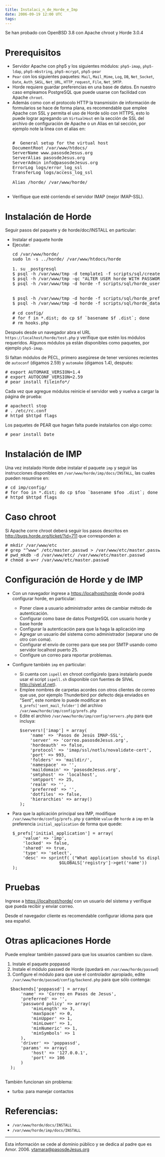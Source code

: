 ```yaml
---
title: Instalaci_n_de_Horde_e_Imp
date: 2006-09-19 12:00 UTC
tags:
---
```


Se han probado con OpenBSD 3.8 con Apache chroot y Horde 3.0.4

# Prerequisitos
* Servidor Apache con php5 y los siguientes módulos: `php5-imap`, `php5-ldap`,
  `php5-mbstring`, `php5-mcrypt`, `php5-pear`
* `Pear` con los siguientes paquetes: `Mail`, `Mail_Mime`, `Log`, `DB`,
  `Net_Socket`, `Date`, `Auth_SASL`, `Net_URL`, `HTTP_request`, `File`,
  `Net_SMTP`.
* Horde requiere guardar preferencias en una base de datos. En nuestro caso
  empleamos PostgreSQL que puede usarse con facilidad con Apache `chroot`.
* Además como con el protocolo HTTP la transmisión de información de
  formularios se hace de forma plana, es recomendable que emplee Apache con
  SSL y permita el uso de Horde sólo con HTTPS, esto lo puede lograr agregando
  un `VirtualHost` en la sección de SSL del archivo de configuración de
  Apache o un Alias en tal sección, por ejemplo note la linea con el alias en:
  <pre>
  <!VirtualHost _default_:443>
  #  General setup for the virtual host
  DocumentRoot /var/www/htdocs/
  ServerName www.pasosdeJesus.org
  ServerAlias pasosdeJesus.org
  ServerAdmin info@pasosdeJesus.org
  ErrorLog logs/error_log_ssl
  TransferLog logs/access_log_ssl

  Alias /horde/ /var/www/horde/
  </!VirtualHost>
  </pre>
* Verifique que esté corriendo el servidor IMAP (mejor IMAP-SSL).

# Instalación de Horde

Seguir pasos del paquete y de horde/doc/INSTALL en particular:

* Instalar el paquete horde
* Ejecutar:
  <pre>
  cd /var/www/horde/
  sudo ln -s ../horde/ /var/www/htdocs/horde

  1. su _postgresql
  $ psql -h /var/www/tmp -d template1 -f scripts/sql/create.pgsql.sql
  $ psql -h /var/www/tmp -qc "ALTER USER horde WITH PASSWORD 'Clave';" template1
  $ psql -h /var/www/tmp -d horde -f scripts/sql/horde_users.sql


  $ psql -h /var/www/tmp -d horde -f scripts/sql/horde_prefs.sql
  $ psql -h /var/www/tmp -d horde -f scripts/sql/horde_datatree.sql

  # cd config/
  # for f in *.dist; do cp $f `basename $f .dist`; done
  # rm hooks.php
  </pre>

Después desde un navegador abra el URL `https://localhost/horde/test.php`
y verifique que estén los módulos requeridos.  Algunos módulos ya están
disponibles como paquetes, por ejemplo `php5-imap`.

Si faltan módulos de PECL, primero asegúrese de tener versiones recientes de
`autoconf` (digamos 2.59) y `automake` (digamos 1.4), después:
<pre>
# export AUTOMAKE_VERSION=1.4
# export AUTOCONF_VERSION=2.59
# pear install fileinfo*/
</pre>

Cada vez que agregue módulos reinicie el servidor web y vuelva a cargar la página de prueba:
<pre>
# apachectl stop
# . /etc/rc.conf
# httpd $httpd_flags
</pre>

Los paquetes de PEAR que hagan falta puede instalarlos con algo como:
<pre>
# pear install Date
</pre>

# Instalación de IMP

Una vez instalado Horde debe instalar el paquete `imp`  y seguir las
instrucciones disponibles  en `/var/www/horde/imp/docs/INSTALL`, las
cuales pueden resumirse en:
<pre>
# cd imp/config/
# for foo in *.dist; do cp $foo `basename $foo .dist`; done
# httpd $httpd_flags
</pre>

# Caso chroot

Si Apache corre chroot deberá seguir los pasos descritos en
<http://bugs.horde.org/ticket/?id=711> que corresponden a:

<pre>
# mkdir /var/www/etc
# grep "^www" /etc/master.passwd > /var/www/etc/master.passwd
# pwd_mkdb -d /var/www/etc/ /var/www/etc/master.passwd
# chmod a-w+r /var/www/etc/master.passwd
</pre>

# Configuración de Horde y de IMP

* Con un navegador ingrese a <https://localhost/horde> donde podrá
configurar horde, en particular:
  * Poner clave a usuario administrador antes de cambiar método de autenticación.
  * Configurar como base de datos PostgreSQL con usuario horde y base horde
  * Configurar la autenticación para que la haga la aplicación imp
  * Agregar un usuario del sistema como administrador (separar uno de otro con coma).
  * Configurar el envío de correo para que sea por SMTP usando como servidor localhost puerto 25.
  * Configure un correo para reportar problemas.
* Configure también `imp` en particular:
  * Si cuenta con `ispell` en chroot configúrelo (para instalarlo puede usar
    el script `ispell.sh` disponible con fuentes de SIVeL
    <http://sivel.sf.net>).
  * Emplee nombres de carpetas acordes con otros clientes de correo que use,
    por ejemplo Thunderbird por defecto deja enviados en "Sent", este nombre
    lo puede modificar en `$_prefs['sent_mail_folder']` del archivo
    `/var/www/horde/imp/config/prefs.php`
  * Edite el archivo `/var/www/horde/imp/config/servers.php` para que
    incluya:
    <pre>
    $servers!['imap'] = array(
        'name' => 'Pasos de Jesús IMAP-SSL',
        'server' => 'correo.pasosdeJesus.org',
        'hordeauth' => false,
        'protocol' => 'imap/ssl/notls/novalidate-cert',
        'port' => 993,
        'folders' => 'maildir/',
        'namespace' => '',
        'maildomain' => 'pasosdeJesus.org',
        'smtphost' => 'localhost',
        'smtpport' => 25,
        'realm' => '',
        'preferred' => '',
        'dotfiles' => false,
        'hierarchies' => array()
    );
    </pre>

* Para que la aplicación principal sea IMP, modifique
  `/var/www/horde/config/prefs.php` y cambie `value` de `horde` a
  `imp` en la preferencia `initial_application` de forma que quede:
  <pre>
  $_prefs['initial_application'] = array(
      'value' => 'imp',
      'locked' => false,
      'shared' => true,
      'type' => 'select',
      'desc' => sprintf(_("What application should %s display after login?"),
                    $GLOBALS['registry']->get('name'))
  );
  </pre>

# Pruebas

Ingrese a <https://localhost/horde/> con un usuario del sistema y
verifique que pueda recibir y enviar correo.

Desde el navegador cliente es recomendable configurar idioma para que sea
español.


# Otras aplicaciones Horde

Puede emplear también passwd para que los usuarios cambien su clave.
1. Instale el paquete poppassd
2. Instale el módulo passwd de Horde (quedará en `/var/www/horde/passwd`)
3. Configure el módulo para que use el controlador apropiado, edite `/var/www/horde/passwd/config/backend.php` para que sólo contenga:
  <pre>
  $backends['poppassd'] = array(
      'name' => 'Correo en Pasos de Jesus',
      'preferred' => '',
      'password policy' => array(
          'minLength' => 3,
          'maxSpace' => 0,
          'minUpper' => 1,
          'minLower' => 1,
          'minNumeric' => 1,
          'minSymbols' => 1
      ),
      'driver' => 'poppassd',
      'params' => array(
          'host' => '127.0.0.1',
          'port' => 106
      )
  );
  </pre>
  
También funcionan sin problema:

* turba: para manejar contactos

# Referencias:
* `/var/www/horde/docs/INSTALL`
* `/var/www/horde/imp/docs/INSTALL`

-----
Esta información se cede al dominio público y se dedica al padre que es Amor. 2006. vtamara@pasosdeJesus.org

